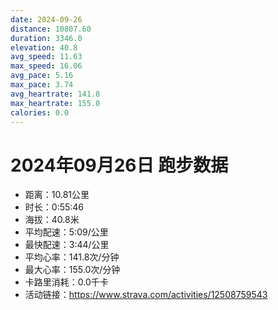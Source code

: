 ```yaml
---
date: 2024-09-26
distance: 10807.60
duration: 3346.0
elevation: 40.8
avg_speed: 11.63
max_speed: 16.06
avg_pace: 5.16
max_pace: 3.74
avg_heartrate: 141.8
max_heartrate: 155.0
calories: 0.0
---
```


# 2024年09月26日 跑步数据

- 距离：10.81公里
- 时长：0:55:46
- 海拔：40.8米
- 平均配速：5:09/公里
- 最快配速：3:44/公里
- 平均心率：141.8次/分钟
- 最大心率：155.0次/分钟
- 卡路里消耗：0.0千卡
- 活动链接：https://www.strava.com/activities/12508759543
